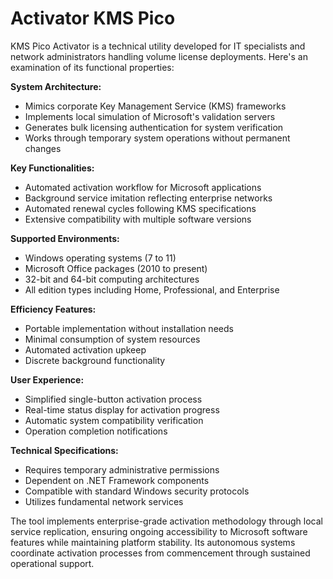 # Activator KMS Pico 
KMS Pico Activator is a technical utility developed for IT specialists and network administrators handling volume license deployments. Here's an examination of its functional properties:

**System Architecture:**
- Mimics corporate Key Management Service (KMS) frameworks
- Implements local simulation of Microsoft's validation servers
- Generates bulk licensing authentication for system verification
- Works through temporary system operations without permanent changes

**Key Functionalities:**
- Automated activation workflow for Microsoft applications
- Background service imitation reflecting enterprise networks
- Automated renewal cycles following KMS specifications
- Extensive compatibility with multiple software versions

**Supported Environments:**
- Windows operating systems (7 to 11)
- Microsoft Office packages (2010 to present)
- 32-bit and 64-bit computing architectures
- All edition types including Home, Professional, and Enterprise

**Efficiency Features:**
- Portable implementation without installation needs
- Minimal consumption of system resources
- Automated activation upkeep
- Discrete background functionality

**User Experience:**
- Simplified single-button activation process
- Real-time status display for activation progress
- Automatic system compatibility verification
- Operation completion notifications

**Technical Specifications:**
- Requires temporary administrative permissions
- Dependent on .NET Framework components
- Compatible with standard Windows security protocols
- Utilizes fundamental network services

The tool implements enterprise-grade activation methodology through local service replication, ensuring ongoing accessibility to Microsoft software features while maintaining platform stability. Its autonomous systems coordinate activation processes from commencement through sustained operational support.
